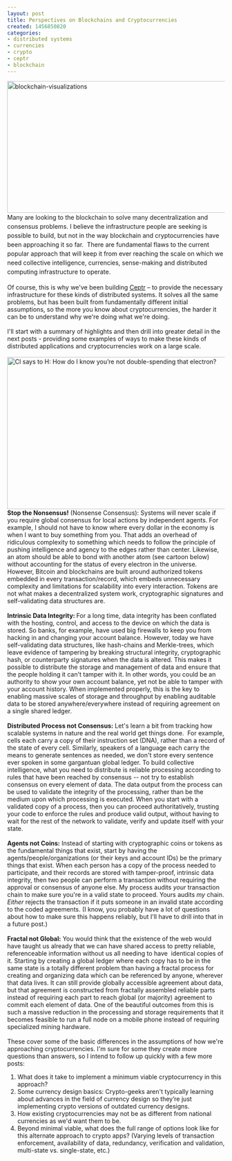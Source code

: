 ```yaml
---
layout: post
title: Perspectives on Blockchains and Cryptocurrencies
created: 1456850820
categories:
- distributed systems
- currencies
- crypto
- ceptr
- blockchain
---
```

<div><span style="line-height: 1.5;"><img alt="blockchain-visualizations" src="https://cdn-images-1.medium.com/max/1000/1*1lsXLGDJEBsaZfoytza3CQ.jpeg" style="width: 760px; height: 305px;">Many are looking to the blockchain to solve many decentralization and consensus problems. I believe the infrastructure people are seeking is possible to build, but not in the way blockchain and cryptocurrencies have been approaching it so far. &nbsp;There are fundamental flaws to the current popular approach that will keep it from ever reaching the scale on which we need collective intelligence, currencies, sense-making and distributed computing infrastructure to operate.&nbsp;</span></div><div>&nbsp;</div><div>Of course, this is why we've been building <a href="http://ceptr.org">Ceptr</a> – to provide the necessary infrastructure for these kinds of distributed systems. It solves all the same problems, but has been built from fundamentally different initial assumptions, so the more you know about cryptocurrencies, the harder it can be to understand why we're doing what we're doing.</div><div>&nbsp;</div><div>I'll start with a summary of highlights and then drill into greater detail in the next posts - providing some examples of ways to make these kinds of distributed applications and cryptocurrencies work on a large scale.</div><div>&nbsp;</div><div><img alt="Cl says to H: How do I know you’re not double-spending that electron?" src="https://cdn-images-1.medium.com/max/1500/1*Dz70hK-Q_tihH94o74Qk6A.png" style="width: 760px; height: 352px;"></div><div><!--break--></div><div><strong>Stop the Nonsensus!</strong> (Nonsense Consensus): Systems will never scale if you require global consensus for local actions by independent agents. For example, I should not have to know where every dollar in the economy is when I want to buy something from you. That adds an overhead of ridiculous complexity to something which needs to follow the principle of pushing intelligence and agency to the edges rather than center. Likewise, an atom should be able to bond with another atom (see cartoon below) without accounting for the status of every electron in the universe. However, Bitcoin and blockchains are built around authorized tokens embedded in every transaction/record, which embeds unnecessary complexity and limitations for scalability into every interaction. Tokens are not what makes a decentralized system work, cryptographic signatures and self-validating data structures are.</div><div>&nbsp;</div><div><strong>Intrinsic Data Integrity: </strong>For a long time, data integrity has been conflated with the hosting, control, and access to the device on which the data is stored. So banks, for example, have used big firewalls to keep you from hacking in and changing your account balance. However, today we have self-validating data structures, like hash-chains and Merkle-trees, which leave evidence of tampering by breaking structural integrity, cryptographic hash, or counterparty signatures when the data is altered. This makes it possible to distribute the storage and management of data and ensure that the people holding it can't tamper with it. In other words, you could be an authority to show your own account balance, yet not be able to tamper with your account history. When implemented properly, this is the key to enabling massive scales of storage and throughput by enabling auditable data to be stored anywhere/everywhere instead of requiring agreement on a single shared ledger.</div><div>&nbsp;</div><div><strong>Distributed Process not Consensus:</strong> Let's learn a bit from tracking how scalable systems in nature and the real world get things done. &nbsp;For example, cells each carry a copy of their instruction set (DNA), rather than a record of the state of every cell. Similarly, speakers of a language each carry the means to generate sentences as needed, we don't store every sentence ever spoken in some gargantuan global ledger. To build collective intelligence, what you need to distribute is reliable processing according to rules that have been reached by consensus -- not try to establish consensus on every element of data. The data output from the process can be used to validate the integrity of the processing, rather than be the medium upon which processing is executed. When you start with a validated copy of a process, then you can proceed authoritatively, trusting your code to enforce the rules and produce valid output, without having to wait for the rest of the network to validate, verify and update itself with your state.</div><div>&nbsp;</div><div><strong>Agents not Coins:</strong> Instead of starting with cryptographic coins or tokens as the fundamental things that exist, start by having the agents/people/organizations (or their keys and account IDs) be the primary things that exist. When each person has a copy of the process needed to participate, and their records are stored with tamper-proof, intrinsic data integrity, then two people can perform a transaction without requiring the approval or consensus of anyone else. My process audits <em>your</em> transaction chain to make sure you're in a valid state to proceed. Yours audits <em>my</em> chain. <em>Either</em> rejects the transaction if it puts someone in an invalid state according to the coded agreements. (I know, you probably have a lot of questions about how to make sure this happens reliably, but I'll have to drill into that in a future post.)</div><div>&nbsp;</div><div><strong>Fractal not Global:</strong> You would think that the existence of the web would have taught us already that we can have shared access to pretty reliable, referenceable information without us all needing to have &nbsp;identical copies of it. Starting by creating a global ledger where each copy has to be in the same state is a totally different problem than having a fractal process for creating and organizing data which can be referenced by anyone, wherever that data lives. It can still provide globally accessible agreement about data, but that agreement is constructed from fractally assembled reliable parts instead of requiring each part to reach global (or majority) agreement to commit each element of data. One of the beautiful outcomes from this is such a massive reduction in the processing and storage requirements that it becomes feasible to run a full node on a mobile phone instead of requiring specialized mining hardware.</div><div>&nbsp;</div><div>These cover some of the basic differences in the assumptions of how we're approaching cryptocurrencies. I'm sure for some they create more questions than answers, so I intend to follow up quickly with a few more posts:</div><ol><li>What does it take to implement a minimum viable cryptocurrency in this approach?</li><li>Some currency design basics: Crypto-geeks aren't typically learning about advances in the field of currency design so they’re just implementing crypto versions of outdated currency designs.</li><li>How existing cryptocurrencies may not be as different from national currencies as we'd want them to be.</li><li>Beyond minimal viable, what does the full range of options look like for this alternate approach to crypto apps? (Varying levels of transaction enforcement, availability of data, redundancy, verification and validation, multi-state vs. single-state, etc.)</li></ol><div>&nbsp;</div>
